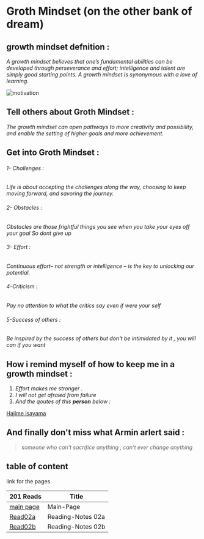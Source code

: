 # Groth Mindset (on the other bank of dream)
##  growth mindset defnition :

_A growth mindset believes that one’s fundamental abilities can be developed through perseverance and effort; intelligence and talent are simply good starting points. A growth mindset is synonymous with a love of learning._


![motivation](https://www.mindsetworks.com/Assets/images/science/the-science/the-growth-mindset-i-can-get-smarter-large.jpg)



## Tell others about  Groth Mindset : 

_The growth mindset can open pathways to more creativity and possibility, and enable the setting of higher goals and more achievement._

## Get into Groth Mindset :

######  1- Challenges  :

 _Life is about accepting the challenges along the way, choosing to keep moving forward, and savoring the journey._  

###### 2- Obstacles :

_Obstacles are those frightful things you see when you take your eyes off your goal So dont give up_

######  3- Effort  :

 _Continuous effort– not strength or intelligence – is the key to unlocking our potential._  

######  4-Criticism  :

_Pay no attention to what the critics say even if were your self_

######  5-Success of others :

_Be inspired by the success of others but don't be intimidated by it , you will can if you want_


## How i remind  myself of how to keep me in a growth mindset :

1. _Effort makes me stronger ._
2. _I will not get afraied from failure_
3. _And the qoutes of this ***person*** below :_

[Hajime isayama](https://www.goodreads.com/author/quotes/5365396.Hajime_Isayama)


## And finally don't miss what Armin arlert said :
>_someone who can't sacrifice anything , can't ever change anything_ 



## table of content 
link for the pages 

| 201 Reads                                                          | Title                                   |
| -------------------------------------------------------------------| --------------------------------------- |
| [main page](https://danyaalqaramseh.github.io/first-time-coding//) | Main-Page                               |
| [Read02a](https://danyaalqaramseh.github.io/reading-notes/REad02a) | Reading-Notes 02a                     |
| [Read02b](https://danyaalqaramseh.github.io/reading-notes/Read02b) | Reading-Notes 02b                       |














